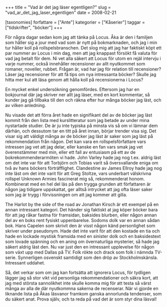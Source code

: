 +++
title = "Vad är det jag läser egentligen?"
slug = "vad_ar_det_jag_laser_egentligen"
date = 2008-02-21

[taxonomies]
forfattare = ["Ante"]
kategorier = ["Kåserier"]
taggar = ["tidskrifter", "böcker"]
+++

För några dagar sedan kom jag att tänka på Locus. Åka är den i familjen som håller sig a jour med vad som är nytt på bokmarknaden, och jag i min tur håller koll på rollspelsbranschen. Det slog mig att jag har faktiskt köpt ett par nummer av Locus i min dag, men att jag knappast försökt få valuta för vad jag betalt för dem. Ni vet alla säkert att Locus för utom en rejäl intervju i varje nummer, också innehåller recensioner av allt nyutkommet som romaner, noveller, rubbet. Frågan är, vad har jag för relation till recensioner? Läser jag recensioner för att få tips om nya intressanta böcker? Skulle jag hitta mer kul att läsa genom att hålla koll på recensionerna i Locus?

En mycket enkel undersökning genomfördes. Eftersom jag har en bokjournal där jag skriver ner allt jag läser, med en kort kommentar, så kunder jag gå tillbaka till den och räkna efter hur många böcker jag läst, och av vilken anledning.

Nu visade det att förra året hade en signifikant del av de böcker jag läst kommit från den lista med kurslitteratur som jag betade av under mina nystartade studier. De är ju inte typiska på minsta vis så om vi lämnar dem därhän, och dessutom tar en titt på året innan, börjar trender visa sig. Det visar sig att väldigt många av de böcker jag läst är saker som jag läst på rekommendation från någon. Det kan vara en rollspelsförfattare vars intressen jag vet att jag delar, eller kanske en fan vars smak jag vet överenstämmer med min, eller ett fall av entusiasm på ett av de bokrekommenderarmöten vi hade. John Varley hade jag nog t.ex. aldrig läst om det inte var för att Torbjörn och Tobias varit så översvallande eniga om två av hans böckers förträfflighet. Clandestine av James Ellroy hade jag nog inte läst om det inte varit för att Greg Stoltze, vars underbart välskrivna rollspel Unknown Armies fascinerat mig så, rekommenderat honom. Kombinerat med en hel del läs på den trygga grunden att författaren är någon jag tidigare uppskattat, ger alltså intrycket att jag ofta läser saker som jag är trygg i förvissningen om att jag kommer att gilla.

The Harlot by the side of the road av Jonathan Kirsch är ett exempel på en annan intressant kategori. Det händer sig faktiskt at jag köper böcker bara för att jag råkar fastna för framsidan, baksides blurben, eller någon annan del av en boks rent fysiskt uppenbarelse. Sodoms dolk var en annan sådan bok. Hans Capelen som skrivit den är visst någon känd personlighet som skriver under pseudonym. Hade det inte varit för att den kostade en tia och hade en lockade mystisk framsida med en sinister dolk och en baksidestext som lovade spänning och en aning om övernaturliga mysterier, så hade jag säkert aldrig läst den. Nu var just den en intressant upplevelse för någon som växt upp med Dallas på TV. Folk rökte och drack som folk i nämnda TV-serie. Synnerligen osvenskt samtidigt som den dröp av Stockholmskänsla. Intressant uddahet.

Så, det verkar som om jag kan fortsätta att ignorera Locus, för tydligen lägger jag så stor vikt vid personliga rekommendationer och säkra kort, att jag med största sannolikhet inte skulle komma mig för att testa så värst många av alla de där nyutkommna sakerna de recenserar. När vi gjorde en liknande lista på Åkas läsvanor framkom ganska annorlunda tendenser, som du säkert anat. Prova själv, och ta reda på vad det är som styr dina läsval!
